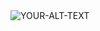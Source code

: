 <picture>
 <source media="(prefers-color-scheme: dark)" srcset="
![Profile](https://github.com/Shahzaib2210/Shahzaib2210/assets/98727898/8eee310e-7975-4111-8521-37a41cf0d0d3)">
 <source media="(prefers-color-scheme: light)" srcset="
![Profile](https://github.com/Shahzaib2210/Shahzaib2210/assets/98727898/8eee310e-7975-4111-8521-37a41cf0d0d3)">
 <img alt="YOUR-ALT-TEXT" src="
![Profile](https://github.com/Shahzaib2210/Shahzaib2210/assets/98727898/8eee310e-7975-4111-8521-37a41cf0d0d3)">
</picture>




<!--
**Shahzaib2210/Shahzaib2210** is a ✨ _special_ ✨ repository because its `README.md` (this file) appears on your GitHub profile.

Here are some ideas to get you started:

- 🔭 I’m currently working on ...
- 🌱 I’m currently learning ...
- 👯 I’m looking to collaborate on ...
- 🤔 I’m looking for help with ...
- 💬 Ask me about ...
- 📫 How to reach me: ...
- 😄 Pronouns: ...
- ⚡ Fun fact: ...
-->

